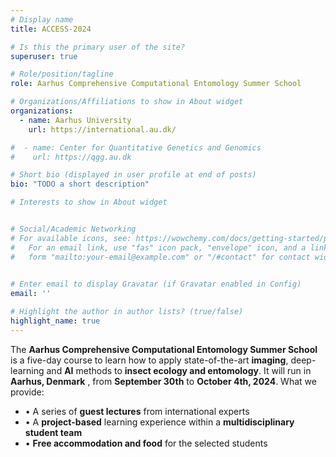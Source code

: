 ```yaml
---
# Display name
title: ACCESS-2024

# Is this the primary user of the site?
superuser: true

# Role/position/tagline
role: Aarhus Comprehensive Computational Entomology Summer School

# Organizations/Affiliations to show in About widget
organizations:
  - name: Aarhus University
    url: https://international.au.dk/

#  - name: Center for Quantitative Genetics and Genomics
#    url: https://qgg.au.dk

# Short bio (displayed in user profile at end of posts)
bio: "TODO a short description"

# Interests to show in About widget


# Social/Academic Networking
# For available icons, see: https://wowchemy.com/docs/getting-started/page-builder/#icons
#   For an email link, use "fas" icon pack, "envelope" icon, and a link in the
#   form "mailto:your-email@example.com" or "/#contact" for contact widget.

  
# Enter email to display Gravatar (if Gravatar enabled in Config)
email: ''

# Highlight the author in author lists? (true/false)
highlight_name: true
---
```

The **Aarhus  Comprehensive Computational Entomology Summer School** is a five-day course to learn how to apply state-of-the-art **imaging**, deep-learning and **AI** methods to **insect ecology and entomology**. It will run in **Aarhus, Denmark** , from **September 30th** to **October 4th, 2024**.
What we provide:

* • A series of **guest lectures** from international experts
* • A **project-based** learning experience within a **multidisciplinary student team**
* • **Free accommodation and food** for the selected students
